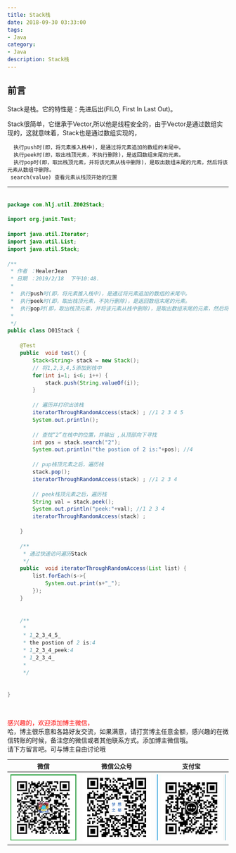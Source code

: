 ```yaml
---
title: Stack栈
date: 2018-09-30 03:33:00
tags: 
- Java
category: 
- Java
description: Stack栈
---
```

<!-- image url 
https://raw.githubusercontent.com/HealerJean/HealerJean.github.io/master/blogImages
　　首行缩进
<font color="red">  </font>

<font  color="red" size="4">   </font>


<font size="4">   </font>
-->

## 前言

Stack是栈。它的特性是：先进后出(FILO, First In Last Out)。<br/>


Stack很简单，它继承于Vector,所以他是线程安全的，由于Vector是通过数组实现的，这就意味着，Stack也是通过数组实现的，<br/>



```
  执行push时(即，将元素推入栈中)，是通过将元素追加的数组的末尾中。
  执行peek时(即，取出栈顶元素，不执行删除)，是返回数组末尾的元素。
  执行pop时(即，取出栈顶元素，并将该元素从栈中删除)，是取出数组末尾的元素，然后将该元素从数组中删除。
 search(value) 查看元素从栈顶开始的位置

```

---


```java

package com.hlj.util.Z002Stack;

import org.junit.Test;

import java.util.Iterator;
import java.util.List;
import java.util.Stack;

/**
 * 作者 ：HealerJean
 * 日期 ：2019/2/18  下午10:48.
 *
 *  执行push时(即，将元素推入栈中)，是通过将元素追加的数组的末尾中。
 *  执行peek时(即，取出栈顶元素，不执行删除)，是返回数组末尾的元素。
 *  执行pop时(即，取出栈顶元素，并将该元素从栈中删除)，是取出数组末尾的元素，然后将该元素从数组中删除。
 *
 */
public class D01Stack {

    @Test
    public  void test() {
        Stack<String> stack = new Stack();
        // 将1,2,3,4,5添加到栈中
        for(int i=1; i<6; i++) {
            stack.push(String.valueOf(i));
        }

        // 遍历并打印出该栈
        iteratorThroughRandomAccess(stack) ; //1 2 3 4 5
        System.out.println();

        // 查找“2”在栈中的位置，并输出 ,从顶部向下寻找
        int pos = stack.search("2");
        System.out.println("the postion of 2 is:"+pos); //4

        // pup栈顶元素之后，遍历栈
        stack.pop();
        iteratorThroughRandomAccess(stack) ; //1 2 3 4

        // peek栈顶元素之后，遍历栈
        String val = stack.peek();
        System.out.println("peek:"+val); //1 2 3 4
        iteratorThroughRandomAccess(stack) ;

    }

    /**
     * 通过快速访问遍历Stack
     */
    public  void iteratorThroughRandomAccess(List list) {
        list.forEach(s->{
            System.out.print(s+"_");
        });
    }


    /**
     *
     * 1_2_3_4_5_
     * the postion of 2 is:4
     * 1_2_3_4_peek:4
     * 1_2_3_4_
     * 
     */


}


```

​    







<font color="red"> 感兴趣的，欢迎添加博主微信， </font><br/>
哈，博主很乐意和各路好友交流，如果满意，请打赏博主任意金额，感兴趣的在微信转账的时候，备注您的微信或者其他联系方式。添加博主微信哦。
<br/>
请下方留言吧。可与博主自由讨论哦

|微信 | 微信公众号|支付宝|
|:-------:|:-------:|:------:|
| ![微信](https://raw.githubusercontent.com/HealerJean/HealerJean.github.io/master/assets/img/tctip/weixin.jpg)|![微信公众号](https://raw.githubusercontent.com/HealerJean/HealerJean.github.io/master/assets/img/my/qrcode_for_gh_a23c07a2da9e_258.jpg)|![支付宝](https://raw.githubusercontent.com/HealerJean/HealerJean.github.io/master/assets/img/tctip/alpay.jpg) |




<!-- Gitalk 评论 start  -->

<link rel="stylesheet" href="https://unpkg.com/gitalk/dist/gitalk.css">
<script src="https://unpkg.com/gitalk@latest/dist/gitalk.min.js"></script> 
<div id="gitalk-container"></div>    
 <script type="text/javascript">
    var gitalk = new Gitalk({
		clientID: `1d164cd85549874d0e3a`,
		clientSecret: `527c3d223d1e6608953e835b547061037d140355`,
		repo: `HealerJean.github.io`,
		owner: 'HealerJean',
		admin: ['HealerJean'],
		id: 'uKsGEoxOMcXUfZkY',
    });
    gitalk.render('gitalk-container');
</script> 

<!-- Gitalk end -->

